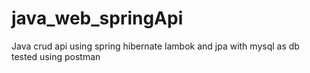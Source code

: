 # java_web_springApi

Java crud api using spring hibernate lambok and jpa with mysql as db
tested using postman
